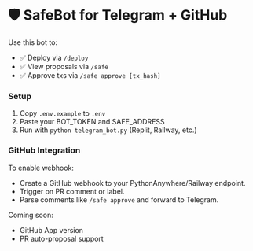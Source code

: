 # 🛡️ SafeBot for Telegram + GitHub

Use this bot to:
- ✅ Deploy via `/deploy`
- ✅ View proposals via `/safe`
- ✅ Approve txs via `/safe approve [tx_hash]`

### Setup

1. Copy `.env.example` to `.env`
2. Paste your BOT_TOKEN and SAFE_ADDRESS
3. Run with `python telegram_bot.py` (Replit, Railway, etc.)

### GitHub Integration

To enable webhook:
- Create a GitHub webhook to your PythonAnywhere/Railway endpoint.
- Trigger on PR comment or label.
- Parse comments like `/safe approve` and forward to Telegram.

Coming soon:
- GitHub App version
- PR auto-proposal support
